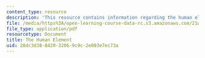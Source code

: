 ```yaml
---
content_type: resource
description: 'This resource contains information regarding the human element. '
file: /media/https%3A/open-learning-course-data-rc.s3.amazonaws.com/21w-015-writing-and-rhetoric-writing-about-sports-fall-2013/28dc3d38842032069c9c2e093e7ec73a_MIT21W_015F13_Ess2FinEvere.pdf
file_type: application/pdf
resourcetype: Document
title: The Human Element
uid: 28dc3d38-8420-3206-9c9c-2e093e7ec73a
---
```

